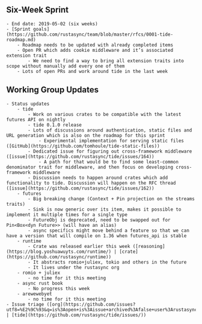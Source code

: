 
## Six-Week Sprint  
    - End date: 2019-05-02 (six weeks)
    - [Sprint goals](https://github.com/rustasync/team/blob/master/rfcs/0001-tide-roadmap.md)
        - Roadmap needs to be updated with already completed items
        - Open PR which adds cookie middleware and it’s associated extension trait
            - We need to find a way to bring all extension traits into scope without manually add every one of them
        - Lots of open PRs and work around tide in the last week

## Working Group Updates  
    - Status updates
        - tide
            - Work on various crates to be compatible with the latest futures API on nightly
            - tide 0.1.0 release
            - Lots of discussions around authentication, static files and URL generation which is also on the roadmap for this sprint
                - Experimental implementation for serving static files ([GitHub](https://github.com/tomhoule/tide-static-files))
            - Dedicated issue for figuring out cross-framework middleware ([issue](https://github.com/rustasync/tide/issues/164))
                - A path for that would be to find some least-common denominator trait for middleware, and then focus on developing cross-framework middleware 
            - Discussion needs to happen around crates which add functionality to tide. Discussion will happen on the RFC thread ([issue](https://github.com/rustasync/tide/issues/162))
        - futures
            - Big breaking change (Context + Pin projection on the streams traits)
            - Sink is now generic over its item, makes it possible to implement it multiple times for a single type
            - FutureObj is deprecated, need to be swapped out for Pin<Box<dyn Future>> (will have an alias)
            - async specifics might move behind a feature so that we can have a version that will compile on 1.36 when futures_api is stable
        - runtime
            - Crate was released earlier this week ([reasoning](https://blog.yoshuawuyts.com/runtime/) | [crate](https://github.com/rustasync/runtime))
            - It abstracts romio+juliex, tokio and others in the future
            - It lives under the rustasync org 
        - romio + juliex
            - no time for it this meeting
        - async rust book
            - No progress this week
        - arewewebyet
            - no time for it this meeting
    - Issue triage ([org](https://github.com/issues?utf8=%E2%9C%93&q=is%3Aopen+is%3Aissue+archived%3Afalse+user%3Arustasync) | [tide](https://github.com/rustasync/tide/issues/))